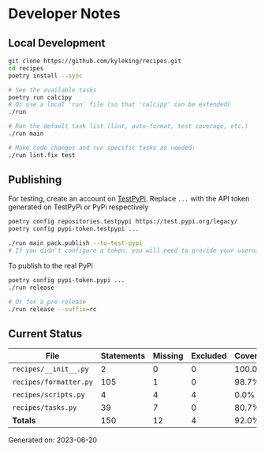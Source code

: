 # Developer Notes

## Local Development

```sh
git clone https://github.com/kyleking/recipes.git
cd recipes
poetry install --sync

# See the available tasks
poetry run calcipy
# Or use a local 'run' file (so that 'calcipy' can be extended)
./run

# Run the default task list (lint, auto-format, test coverage, etc.)
./run main

# Make code changes and run specific tasks as needed:
./run lint.fix test
```

## Publishing

For testing, create an account on [TestPyPi](https://test.pypi.org/legacy/). Replace `...` with the API token generated on TestPyPi or PyPi respectively

```sh
poetry config repositories.testpypi https://test.pypi.org/legacy/
poetry config pypi-token.testpypi ...

./run main pack.publish --to-test-pypi
# If you didn't configure a token, you will need to provide your username and password to publish
```

To publish to the real PyPi

```sh
poetry config pypi-token.pypi ...
./run release

# Or for a pre-release
./run release --suffix=rc
```

## Current Status

<!-- {cts} COVERAGE -->
| File                   |   Statements |   Missing |   Excluded | Coverage   |
|------------------------|--------------|-----------|------------|------------|
| `recipes/__init__.py`  |            2 |         0 |          0 | 100.0%     |
| `recipes/formatter.py` |          105 |         1 |          0 | 98.7%      |
| `recipes/scripts.py`   |            4 |         4 |          4 | 0.0%       |
| `recipes/tasks.py`     |           39 |         7 |          0 | 80.7%      |
| **Totals**             |          150 |        12 |          4 | 92.0%      |

Generated on: 2023-06-20
<!-- {cte} -->
